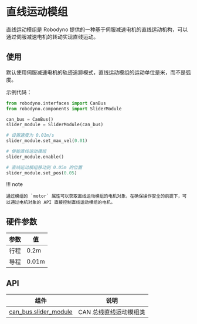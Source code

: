 # 直线运动模组

直线运动模组是 Robodyno 提供的一种基于伺服减速电机的直线运动机构，可以通过伺服减速电机的转动实现直线运动。

## 使用

默认使用伺服减速电机的轨迹追踪模式，直线运动模组的运动单位是米，而不是弧度。

示例代码：

``` python
from robodyno.interfaces import CanBus
from robodyno.components import SliderModule

can_bus = CanBus()
slider_module = SliderModule(can_bus)

# 设置速度为 0.01m/s
slider_module.set_max_vel(0.01)

# 使能直线运动模组
slider_module.enable()

# 直线运动模组移动到 0.05m 的位置
slider_module.set_pos(0.05)
```

!!! note

    通过模组的 `motor` 属性可以获取直线运动模组的电机对象，在确保操作安全的前提下，可以通过电机对象的 API 直接控制直线运动模组的电机。

## 硬件参数

| 参数 | 值 |
| ---- | ---- |
| 行程 | 0.2m |
| 导程 | 0.01m |

## API

| 组件 | 说明 |
| ---- | ---- |
| [can_bus.slider_module](../../../references/can_bus/slider_module) | CAN 总线直线运动模组类 |
